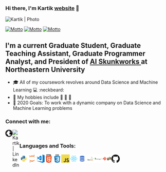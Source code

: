 ### Hi there, I'm Kartik [website] 👋

<img align="left" alt="Kartik | Photo"  src="https://media-exp1.licdn.com/dms/image/C5103AQERr3uNj07ILw/profile-displayphoto-shrink_400_400/0?e=1605744000&v=beta&t=FBP_OBx9_G7jV_TDW0Q7uOcTgJfEHU2ZQi9FAC3eiR0" />

<br />

[![Motto](https://img.shields.io/badge/Keep-Hustling-red)](https://github.com/kartikkumar7)
[![Motto](https://img.shields.io/badge/Stay-Calm-yellow)](https://github.com/kartikkumar7)
[![Motto](https://img.shields.io/badge/Reach-Goals-green)](https://github.com/kartikkumar7)


## I'm a current Graduate Student, Graduate Teaching Assistant, Graduate Programmer Analyst, and President of <a href="https://github.com/neuaiskunkworks/" target="_blank"> AI Skunkworks </a> at Northeastern University  

- :mortar_board: All of my coursework revolves around Data Science and Machine Learning :computer: :neckbeard:
- :runner: My hobbies include :basketball: :tennis: :8ball: 
- 🥅 2020 Goals: To work with a dynamic company on Data Science and Machine Learning problems

### Connect with me:

[<img align="left" alt="Kartik | website" width="22" src="https://raw.githubusercontent.com/iconic/open-iconic/master/svg/globe.svg" />][website]
[<img align="left" alt="Kartik | LinkedIn" width="22px" src="https://cdn.jsdelivr.net/npm/simple-icons@v3/icons/linkedin.svg" />][linkedin]

<br />

### Languages and Tools:

<img align="left" alt="Python" width="26px" src="https://raw.githubusercontent.com/github/explore/80688e429a7d4ef2fca1e82350fe8e3517d3494d/topics/python/python.png" />
<img align="left" alt="Jupyter Notebook" width="26px" src="https://raw.githubusercontent.com/github/explore/80688e429a7d4ef2fca1e82350fe8e3517d3494d/topics/jupyter-notebook/jupyter-notebook.png" />
<img align="left" alt="Visual Studio Code" width="26px" src="https://raw.githubusercontent.com/github/explore/80688e429a7d4ef2fca1e82350fe8e3517d3494d/topics/visual-studio-code/visual-studio-code.png" />
<img align="left" alt="HTML5" width="26px" src="https://raw.githubusercontent.com/github/explore/80688e429a7d4ef2fca1e82350fe8e3517d3494d/topics/html/html.png" />
<img align="left" alt="CSS3" width="26px" src="https://raw.githubusercontent.com/github/explore/80688e429a7d4ef2fca1e82350fe8e3517d3494d/topics/css/css.png" />
<img align="left" alt="JavaScript" width="26px" src="https://raw.githubusercontent.com/github/explore/80688e429a7d4ef2fca1e82350fe8e3517d3494d/topics/javascript/javascript.png" />
<img align="left" alt="React" width="26px" src="https://raw.githubusercontent.com/github/explore/80688e429a7d4ef2fca1e82350fe8e3517d3494d/topics/react/react.png" />
<img align="left" alt="SQL" width="26px" src="https://raw.githubusercontent.com/github/explore/80688e429a7d4ef2fca1e82350fe8e3517d3494d/topics/sql/sql.png" />
<img align="left" alt="MySQL" width="26px" src="https://raw.githubusercontent.com/github/explore/80688e429a7d4ef2fca1e82350fe8e3517d3494d/topics/mysql/mysql.png" />
<img align="left" alt="MongoDB" width="26px" src="https://raw.githubusercontent.com/github/explore/80688e429a7d4ef2fca1e82350fe8e3517d3494d/topics/mongodb/mongodb.png" />
<img align="left" alt="Git" width="26px" src="https://raw.githubusercontent.com/github/explore/80688e429a7d4ef2fca1e82350fe8e3517d3494d/topics/git/git.png" />
<img align="left" alt="GitHub" width="26px" src="https://raw.githubusercontent.com/github/explore/78df643247d429f6cc873026c0622819ad797942/topics/github/github.png" />

<br />
<br />

[website]: https://kartikkumar7.github.io/Kartik_Portfolio/
[linkedin]: https://www.linkedin.com/in/hellokartik/
